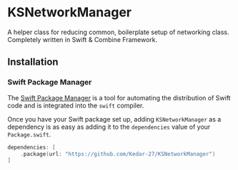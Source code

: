 # KSNetworkManager


A helper class for reducing common, boilerplate setup of networking class. Completely written in Swift & Combine Framework.


## Installation


### Swift Package Manager

The [Swift Package Manager](https://swift.org/package-manager/) is a tool for automating the distribution of Swift code and is integrated into the `swift` compiler. 

Once you have your Swift package set up, adding `KSNetworkManager` as a dependency is as easy as adding it to the `dependencies` value of your `Package.swift`.

```swift
dependencies: [
    .package(url: "https://github.com/Kedar-27/KSNetworkManager")
]
